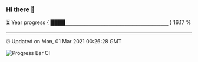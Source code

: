 ### Hi there 👋

⏳ Year progress { ████▁▁▁▁▁▁▁▁▁▁▁▁▁▁▁▁▁▁▁▁▁▁▁▁▁▁ } 16.17 %

---

⏰ Updated on Mon, 01 Mar 2021 00:26:28 GMT

![Progress Bar CI](https://github.com/liununu/liununu/workflows/Progress%20Bar%20CI/badge.svg)
